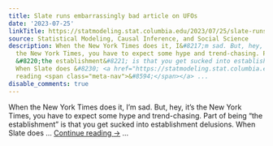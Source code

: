 ```yaml
---
title: Slate runs embarrassingly bad article on UFOs
date: '2023-07-25'
linkTitle: https://statmodeling.stat.columbia.edu/2023/07/25/slate-runs-embarrassingly-bad-article-on-ufos/
source: Statistical Modeling, Causal Inference, and Social Science
description: When the New York Times does it, I&#8217;m sad. But, hey, it&#8217;s
  the New York Times, you have to expect some hype and trend-chasing. Part of being
  &#8220;the establishment&#8221; is that you get sucked into establishment delusions.
  When Slate does &#8230; <a href="https://statmodeling.stat.columbia.edu/2023/07/25/slate-runs-embarrassingly-bad-article-on-ufos/">Continue
  reading <span class="meta-nav">&#8594;</span></a> ...
disable_comments: true
---
```

When the New York Times does it, I&#8217;m sad. But, hey, it&#8217;s the New York Times, you have to expect some hype and trend-chasing. Part of being &#8220;the establishment&#8221; is that you get sucked into establishment delusions. When Slate does &#8230; <a href="https://statmodeling.stat.columbia.edu/2023/07/25/slate-runs-embarrassingly-bad-article-on-ufos/">Continue reading <span class="meta-nav">&#8594;</span></a> ...